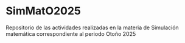 # SimMatO2025
Repositorio de las actividades realizadas en la materia de Simulación matemática correspondiente al periodo Otoño 2025
